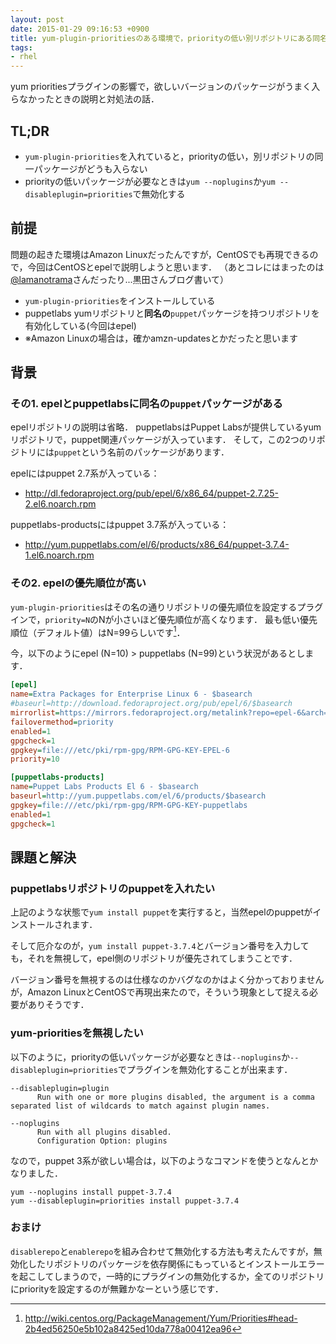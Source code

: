 ```yaml
---
layout: post
date: 2015-01-29 09:16:53 +0900
title: yum-plugin-prioritiesのある環境で，priorityの低い別リポジトリにある同名パッケージを入れたい場合
tags:
- rhel
---
```

yum prioritiesプラグインの影響で，欲しいバージョンのパッケージがうまく入らなかったときの説明と対処法の話．

## TL;DR

- `yum-plugin-priorities`を入れていると，priorityの低い，別リポジトリの同一パッケージがどうも入らない
- priorityの低いパッケージが必要なときは`yum --noplugins`か`yum --disableplugin=priorities`で無効化する

## 前提

問題の起きた環境はAmazon Linuxだったんですが，CentOSでも再現できるので，今回はCentOSとepelで説明しようと思います．
（あとコレにはまったのは[@lamanotrama](https://twitter.com/lamanotrama)さんだったり...黒田さんブログ書いて）

- `yum-plugin-priorities`をインストールしている
- puppetlabs yumリポジトリと**同名の**`puppet`パッケージを持つリポジトリを有効化している(今回はepel)
- ※Amazon Linuxの場合は，確かamzn-updatesとかだったと思います

## 背景

### その1. epelとpuppetlabsに同名の`puppet`パッケージがある

epelリポジトリの説明は省略．
puppetlabsはPuppet Labsが提供しているyumリポジトリで，puppet関連パッケージが入っています．
そして，この2つのリポジトリには`puppet`という名前のパッケージがあります．

epelにはpuppet 2.7系が入っている：

- http://dl.fedoraproject.org/pub/epel/6/x86_64/puppet-2.7.25-2.el6.noarch.rpm

puppetlabs-productsにはpuppet 3.7系が入っている：

- http://yum.puppetlabs.com/el/6/products/x86_64/puppet-3.7.4-1.el6.noarch.rpm

### その2. epelの優先順位が高い

`yum-plugin-priorities`はその名の通りリポジトリの優先順位を設定するプラグインで，`priority=N`のNが小さいほど優先順位が高くなります．
最も低い優先順位（デフォルト値）はN=99らしいです[^1]．

今，以下のようにepel (N=10) > puppetlabs (N=99)という状況があるとします．

```ini
[epel]
name=Extra Packages for Enterprise Linux 6 - $basearch
#baseurl=http://download.fedoraproject.org/pub/epel/6/$basearch
mirrorlist=https://mirrors.fedoraproject.org/metalink?repo=epel-6&arch=$basearch
failovermethod=priority
enabled=1
gpgcheck=1
gpgkey=file:///etc/pki/rpm-gpg/RPM-GPG-KEY-EPEL-6
priority=10

[puppetlabs-products]
name=Puppet Labs Products El 6 - $basearch
baseurl=http://yum.puppetlabs.com/el/6/products/$basearch
gpgkey=file:///etc/pki/rpm-gpg/RPM-GPG-KEY-puppetlabs
enabled=1
gpgcheck=1
```

## 課題と解決

### puppetlabsリポジトリのpuppetを入れたい

上記のような状態で`yum install puppet`を実行すると，当然epelのpuppetがインストールされます．

そして厄介なのが，`yum install puppet-3.7.4`とバージョン番号を入力しても，それを無視して，epel側のリポジトリが優先されてしまうことです．

バージョン番号を無視するのは仕様なのかバグなのかはよく分かっておりませんが，Amazon LinuxとCentOSで再現出来たので，そういう現象として捉える必要がありそうです．

### yum-prioritiesを無視したい

以下のように，priorityの低いパッケージが必要なときは`--noplugins`か`--disableplugin=priorities`でプラグインを無効化することが出来ます．

```
--disableplugin=plugin
      Run with one or more plugins disabled, the argument is a comma separated list of wildcards to match against plugin names.

--noplugins
      Run with all plugins disabled.
      Configuration Option: plugins
```

なので，puppet 3系が欲しい場合は，以下のようなコマンドを使うとなんとかなりました．

```
yum --noplugins install puppet-3.7.4
yum --disableplugin=priorities install puppet-3.7.4
```

### おまけ

`disablerepo`と`enablerepo`を組み合わせて無効化する方法も考えたんですが，無効化したリポジトリのパッケージを依存関係にもっているとインストールエラーを起こしてしまうので，一時的にプラグインの無効化するか，全てのリポジトリにpriorityを設定するのが無難かなーという感じです．

[^1]: http://wiki.centos.org/PackageManagement/Yum/Priorities#head-2b4ed56250e5b102a8425ed10da778a00412ea96
